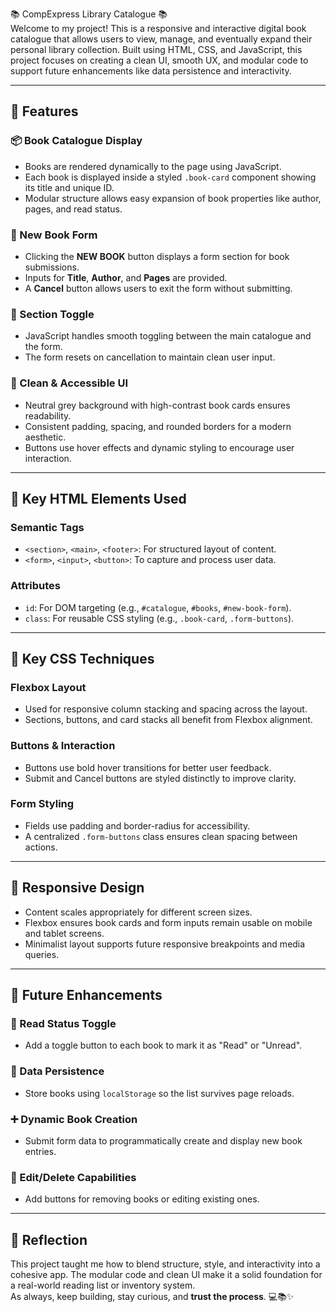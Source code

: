 📚 CompExpress Library Catalogue 📚  
Welcome to my project! This is a responsive and interactive digital book catalogue that allows users to view, manage, and eventually expand their personal library collection. Built using HTML, CSS, and JavaScript, this project focuses on creating a clean UI, smooth UX, and modular code to support future enhancements like data persistence and interactivity.

---

## 🚀 Features

### 📦 Book Catalogue Display
- Books are rendered dynamically to the page using JavaScript.
- Each book is displayed inside a styled `.book-card` component showing its title and unique ID.
- Modular structure allows easy expansion of book properties like author, pages, and read status.

### 📝 New Book Form
- Clicking the **NEW BOOK** button displays a form section for book submissions.
- Inputs for **Title**, **Author**, and **Pages** are provided.
- A **Cancel** button allows users to exit the form without submitting.

### 🔄 Section Toggle
- JavaScript handles smooth toggling between the main catalogue and the form.
- The form resets on cancellation to maintain clean user input.

### 🎨 Clean & Accessible UI
- Neutral grey background with high-contrast book cards ensures readability.
- Consistent padding, spacing, and rounded borders for a modern aesthetic.
- Buttons use hover effects and dynamic styling to encourage user interaction.

---

## 🔑 Key HTML Elements Used

### Semantic Tags
- `<section>`, `<main>`, `<footer>`: For structured layout of content.
- `<form>`, `<input>`, `<button>`: To capture and process user data.

### Attributes
- `id`: For DOM targeting (e.g., `#catalogue`, `#books`, `#new-book-form`).
- `class`: For reusable CSS styling (e.g., `.book-card`, `.form-buttons`).

---

## 🎨 Key CSS Techniques

### Flexbox Layout
- Used for responsive column stacking and spacing across the layout.
- Sections, buttons, and card stacks all benefit from Flexbox alignment.

### Buttons & Interaction
- Buttons use bold hover transitions for better user feedback.
- Submit and Cancel buttons are styled distinctly to improve clarity.

### Form Styling
- Fields use padding and border-radius for accessibility.
- A centralized `.form-buttons` class ensures clean spacing between actions.

---

## 📱 Responsive Design

- Content scales appropriately for different screen sizes.
- Flexbox ensures book cards and form inputs remain usable on mobile and tablet screens.
- Minimalist layout supports future responsive breakpoints and media queries.

---

## 🔧 Future Enhancements

### 📖 Read Status Toggle
- Add a toggle button to each book to mark it as "Read" or "Unread".

### 💾 Data Persistence
- Store books using `localStorage` so the list survives page reloads.

### ➕ Dynamic Book Creation
- Submit form data to programmatically create and display new book entries.

### 🧼 Edit/Delete Capabilities
- Add buttons for removing books or editing existing ones.

---

## 💭 Reflection

This project taught me how to blend structure, style, and interactivity into a cohesive app. The modular code and clean UI make it a solid foundation for a real-world reading list or inventory system.  
As always, keep building, stay curious, and **trust the process**. 💻📚✨
